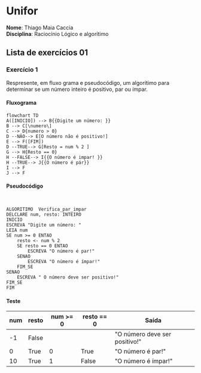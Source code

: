 # Unifor
**Nome**: Thiago Maia Caccia <br>
**Disciplina**: Raciocínio Lógico e algorítimo

## Lista de exercícios 01

### Exercício 1
Respresente, em fluxo grama e pseudocódigo, um algorítimo para determinar se um número inteiro é positivo, par ou ímpar.

#### Fluxograma

```mermaid
flowchart TD
A([INICIO]) --> B{{Digite um número: }}
B --> C[\numero\]
C --> D{numero > 0}
D --NÂO--> E[O número não é positivo!]
E --> F([FIM])
D --TRUE--> G[Resto = num % 2 ]
G --> H{Resto == 0}
H --FALSE--> I{{O número é impar! }}
H --TRUE--> J{{O número é pár}}
I --> F
J --> F

```




#### Pseudocódigo
```


ALGORITIMO  Verifica_par_impar
DELCLARE num, resto: INTEIRO
INICIO
ESCREVA "Digite um número: "
LEIA num
SE num >= 0 ENTAO
	resto <- num % 2
	SE resto == 0 ENTAO 
		ESCREVA "O número é par!"
	SENAO
	    ESCREVA "O número é ímpar!"
    FIM_SE
SENAO
	ESCREVA " O número deve ser positivo!"
FIM_SE
FIM
```
#### Teste
| num | resto | num >= 0 | resto == 0 | Saída |
| -- | -- | -- | -- | -- |
| -1 | False |  |  | "O número deve ser positivo!" |
| 0 | True | 0 | True | "O número é par!" |
|10 | True | 1 | False | "O número é ímpar!" |

